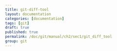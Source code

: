 ```yaml
---
title: git-diff-tool
layout: documentation
categories: [documentation]
tags: [git]
draft: true
published: true
permalink: /doc/git/manual/ch2/sec1/git_diff_tool
group: git
---
```


